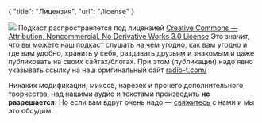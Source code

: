 {
   "title": "Лицензия",
   "url": "/license"
}

![](/images/by-nc-nd.png) Подкаст распространяется под лицензией [Creative Commons — Attribution, Noncommercial, No Derivative Works 3.0 License](http://creativecommons.org/licenses/by-nc-nd/3.0/) Это значит, что вы можете наш подкаст слушать на чем угодно, как вам угодно и где вам удобно, хранить у себя, раздавать друзьям и знакомым и даже публиковать на своих сайтах/блогах. При этом (публикации) надо явно указывать ссылку на наш оригинальный сайт [radio-t.com/](https://radio-t.com)

Никаких модификаций, миксов, нарезок и прочего дополнительного творчества, над нашими аудио и текстами производить **не разрешается.** Но если вам вдруг очень надо — [свяжитесь](mailto:podcast@radio-t.com) с нами и мы это обсудим.
